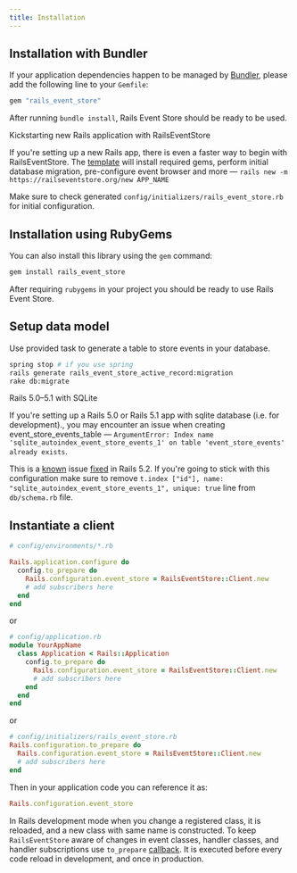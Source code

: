 ```yaml
---
title: Installation
---
```


## Installation with Bundler

If your application dependencies happen to be managed by [Bundler](http://bundler.io/), please add the following line to your `Gemfile`:

```ruby
gem "rails_event_store"
```

After running `bundle install`, Rails Event Store should be ready to be used.

<div class="bg-blue-100 border-l-4 border-blue-500 text-blue-600 px-4" role="alert">
  <p class="text-base font-bold">Kickstarting new Rails application with RailsEventStore</p>
  <p class="text-base inline-block">If you're setting up a new Rails app, there is even a faster way to begin with RailsEventStore. The <a href="https://railseventstore.org/new">template</a> will install required gems, perform initial database migration, pre-configure event browser and more — <code class="bg-none">rails new -m https://railseventstore.org/new APP_NAME</code></p>

  <p class="text-base inline-block">
    Make sure to check generated <code class="bg-none">config/initializers/rails_event_store.rb</code> for initial configuration.
  </p>
</div>

## Installation using RubyGems

You can also install this library using the `gem` command:

```bash
gem install rails_event_store
```

After requiring `rubygems` in your project you should be ready to use Rails Event Store.

## Setup data model

Use provided task to generate a table to store events in your database.

```bash
spring stop # if you use spring
rails generate rails_event_store_active_record:migration
rake db:migrate
```

<div class="bg-blue-100 border-l-4 border-blue-500 text-blue-600 px-4" role="alert">
  <p class="text-base font-bold">Rails 5.0–5.1 with SQLite</p>
  <p class="text-base inline-block">If you're setting up a Rails 5.0 or Rails 5.1 app with sqlite database (i.e. for development)., you may encounter an issue when creating event_store_events_table — <code class="bg-none">ArgumentError: Index name 'sqlite_autoindex_event_store_events_1' on table 'event_store_events' already exists</code>.</p>

  <p class="text-base inline-block">
    This is a <a href="https://github.com/rails/rails/issues/33320">known</a> issue <a href="https://github.com/rails/rails/commit/7fae8e3f5d9a09a8bd024e09f2e953e3b48e4d53">fixed</a> in Rails 5.2. If you're going to stick with this configuration make sure to remove <code class="bg-none">t.index ["id"], name: "sqlite_autoindex_event_store_events_1", unique: true</code> line from <code class="bg-none">db/schema.rb</code> file.
  </p>
</div>

## Instantiate a client

```ruby
# config/environments/*.rb

Rails.application.configure do
  config.to_prepare do
    Rails.configuration.event_store = RailsEventStore::Client.new
    # add subscribers here
  end
end
```

or

```ruby
# config/application.rb
module YourAppName
  class Application < Rails::Application
    config.to_prepare do
      Rails.configuration.event_store = RailsEventStore::Client.new
      # add subscribers here
    end
  end
end
```

or

```ruby
# config/initializers/rails_event_store.rb
Rails.configuration.to_prepare do
  Rails.configuration.event_store = RailsEventStore::Client.new
  # add subscribers here
end
```

Then in your application code you can reference it as:

```ruby
Rails.configuration.event_store
```

In Rails development mode when you change a registered class, it is reloaded, and a new class with same name is constructed. To keep `RailsEventStore` aware of changes in event classes, handler classes, and handler subscriptions use `to_prepare` [callback](http://api.rubyonrails.org/classes/Rails/Railtie/Configuration.html#method-i-to_prepare). It is executed before every code reload in development, and once in production.
